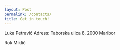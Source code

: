 ```yaml
---
layout: Post
permalink: /contacts/
title: Get in touch!
---
```


Luka Petravić
<a href="mailto:luka.petravic@student.um.si" target="_blank">
    <i class="fa fa-fw fa-envelope" style="font-size:130%;"></i>
</a>
Adress: Taborska ulica 8, 2000 Maribor

Rok Miklič
<a href="mailto:rok.miklic@student.um.si" target="_blank">
    <i class="fa fa-fw fa-envelope" style="font-size:130%;"></i>
</a>
